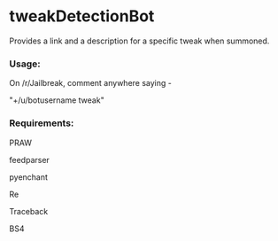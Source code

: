 # tweakDetectionBot
Provides a link and a description for a specific tweak when summoned.

<h3>Usage:</h3>

On /r/Jailbreak, comment anywhere saying -

<p>"+/u/botusername tweak"</p>


<h3>Requirements:</h3>
PRAW

feedparser


pyenchant


Re


Traceback


BS4
